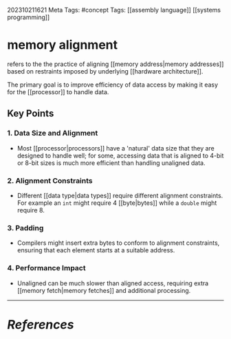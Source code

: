 202310211621
Meta Tags: #concept
Tags: [[assembly language]] [[systems programming]]

# memory alignment

refers to the the practice of aligning [[memory address|memory addresses]] based on restraints imposed by underlying [[hardware architecture]]. 

The primary goal is to improve efficiency of data access by making it easy for the [[processor]] to handle data.

## Key Points

### 1. Data Size and Alignment
- Most [[processor|processors]] have a 'natural' data size that they are designed to handle well; for some, accessing data that is aligned to 4-bit or 8-bit sizes is much more efficient than handling unaligned data.
### 2. Alignment Constraints
- Different [[data type|data types]] require different alignment constraints. For example an `int` might require 4 [[byte|bytes]] while a `double` might require 8. 
### 3. Padding
- Compilers might insert extra bytes to conform to alignment constraints, ensuring that each element starts at a suitable address.
### 4. Performance Impact
- Unaligned can be much slower than aligned access, requiring extra [[memory fetch|memory fetches]] and additional processing.



---
# *References*
